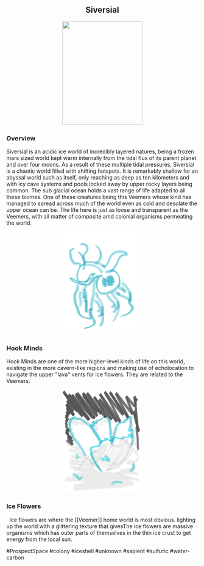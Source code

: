
<h2 align="center">Siversial
</h2>
<p align="center">
<img src="https://github.com/Insculpo/Sandbox_Galaxy/blob/Galactic/Stellar_Abyss_Setting_Bible/Photo_Directory/Siversial.png" width="210" height="270">
</p>

### Overview

Siversial is an acidic ice world of incredibly layered natures, being a frozen mars sized world kept warm internally from the tidal flux of its parent planet and over four moons.  As a result of these multiple tidal pressures, Siversial is a chaotic world filled with shifting hotspots.  It is remarkably shallow for an abyssal world such as itself, only reaching as deep as ten kilometers and with icy cave systems and pools locked away by upper rocky layers being common.  The sub glacial ocean holds a vast range of life adapted to all these biomes.  One of these creatures being this Veemers whose kind has managed to spread across much of the world even as cold and desolate the upper ocean can be.  The life here is just as loose and transparent as the Veemers, with all matter of composite amd colonial organisms permeating the world.

<p align="center">
<img src="https://github.com/Insculpo/Sandbox_Galaxy/blob/Galactic/Stellar_Abyss_Setting_Bible/Photo_Directory/Hook_Mind.png" width="210" height="270">
</p>

### Hook Minds

Hook Minds are one of the more higher-level kinds of life on this world, existing in the more cavern-like regions and making use of echolocation to navigate the upper "lava" vents for ice flowers.  They are related to the Veemers.

<p align="center">
<img src="https://github.com/Insculpo/Sandbox_Galaxy/blob/Galactic/Stellar_Abyss_Setting_Bible/Photo_Directory/Ice_Flower.png" width="210" height="270">
</p>

### Ice Flowers
 
Ice flowers are where the [[Veemer]] home world is most obvious. lighting up the world with a glittering texture that givesThe ice flowers are massive organisms which has outer parts of themselves in the thin ice crust to get energy from the local sun.  

#ProspectSpace 
#colony 
#iceshell 
#unknown 
#sapient 
#sulfuric 
#water-carbon 